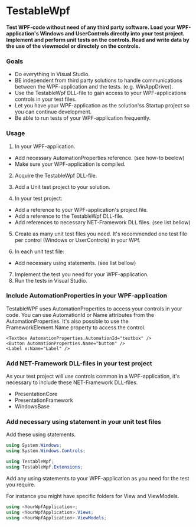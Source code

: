 # TestableWpf

**Test WPF-code without need of any third party software.
Load your WPF-application's Windows and UserControls directly into your test project.
Implement and perform unit tests on the controls.
Read and write data by the use of the viewmodel or directely on the controls.**

### Goals
* Do everything in Visual Studio.
* BE independent from third party solutions to handle communications between the WPF-application and the tests. (e.g. WinAppDriver).
* Use the TestableWpf DLL-file to gain access to your WPF-applications controls in your test files.
* Let you have your WPF-application as the solution'ss Startup project so you can continue development.
* Be able to run tests of your WPF-application frequently.

### Usage
1) In your WPF-application.
 * Add necessary AutomationProperties reference. (see how-to beelow)
 * Make sure your WPF-application is compiled.

2) Acquire the TestableWpf DLL-file.
3) Add a Unit test project to your solution.

4) In your test project:
 * Add a reference to your WPF-application's project file.
 * Add a reference to the TestableWpf DLL-file.
 * Add references to necessary NET-Framework DLL files. (see list bellow)
 
5) Create as many unit test files you need.
   It's recommended one test file per control (Windows or UserControls) in your WPf.

6) In each unit test file:
 * Add necessary using statements. (see list bellow)

7) Implement the test you need for your WPF-application.
8) Run the tests in Visual Studio.

### Include AutomationProperties in your WPF-application
TestableWPF uses AutomationProperties to access your controls in your code.
You can use AutomationId or Name attributes from the AutomationProperties.
It's also possible to use the FrameworkElement.Name property to access the control.

```xaml
<Textbox AutomationProperties.AutomationId="textbox" />
<Button AutomationProperties.Name="button" />
<Label x:Name="Label" />
```

### Add NET-Framework DLL-files in your test project
As your test project will use controls common in a WPF-application, it's necessary to include these NET-Framework DLL-files.

 * PresentationCore
 * PresentationFramework
 * WindowsBase
 
### Add necessary using statement in your unit test files
Add these using statements.

```csharp
using System.Windows;
using System.Windows.Controls;

using TestableWpf;
using TestableWpf.Extensions;
```

Add any using statements to your WPF-application as you need for the test you require.

For instance you might have specific folders for View and ViewModels.

```csharp
using <YourWpfApplication>;
using <YourWpfApplication>.Views;
using <YourWpfApplication>.ViewModels;
```
